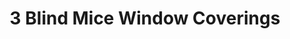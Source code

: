 ---
title: "3 Blind Mice Window Coverings"
url: /laguna-niguel/3-blind-mice-window-coverings/
shop: Jalousien
---